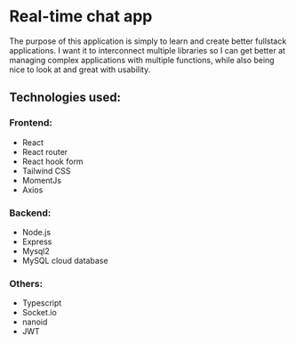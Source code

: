 # Real-time chat app

The purpose of this application is simply to learn and create better fullstack applications.
I want it to interconnect multiple libraries so I can get better at managing complex applications with multiple functions,
while also being nice to look at and great with usability.

## Technologies used:

### Frontend:

- React
- React router
- React hook form
- Tailwind CSS
- MomentJs
- Axios

### Backend:

- Node.js
- Express
- Mysql2
- MySQL cloud database

### Others:

- Typescript
- Socket.io
- nanoid
- JWT
